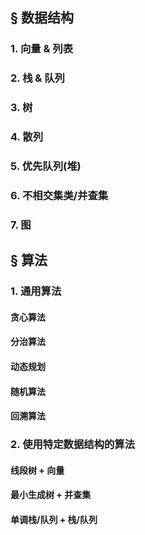 ## § 数据结构

### 1. 向量 & 列表

### 2. 栈 & 队列

### 3. 树

### 4. 散列

### 5. 优先队列(堆)

### 6. 不相交集类/并查集

### 7. 图


## § 算法

### 1. 通用算法

#### 贪心算法

#### 分治算法

#### 动态规划

#### 随机算法

#### 回溯算法

### 2. 使用特定数据结构的算法

#### 线段树 + 向量

#### 最小生成树 + 并查集

#### 单调栈/队列 + 栈/队列




